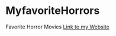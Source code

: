 # MyfavoriteHorrors
Favorite Horror Movies
[Link to my Website](https://dakbari2.github.io/MyfavoriteHorrors/)
